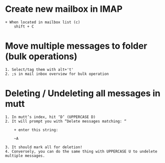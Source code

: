 # Create new mailbox in IMAP

    + When located in mailbox list (c)
    	shift + C

# Move multiple messages to folder (bulk operations)

    1. Select/tag them with alt+'t'
    2. ;s in mail inbox overview for bulk operation

# Deleting / Undeleting all messages in mutt

    1. In mutt’s index, hit ‘D’ (UPPERCASE D)
    2. It will prompt you with “Delete messages matching: “

    	+ enter this string:

    	~A

    3. It should mark all for deletion!
    4. Conversely, you can do the same thing with UPPERCASE U to undelete multiple messages.
